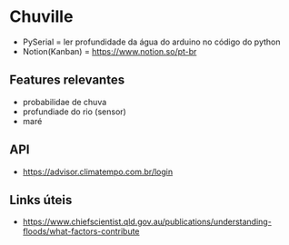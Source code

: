 # Chuville

- PySerial = ler profundidade da água do arduino no código do python
- Notion(Kanban) = https://www.notion.so/pt-br

## Features relevantes
- probabilidae de chuva
- profundiade do rio (sensor)
- maré

## API
- https://advisor.climatempo.com.br/login
## Links úteis
- https://www.chiefscientist.qld.gov.au/publications/understanding-floods/what-factors-contribute
